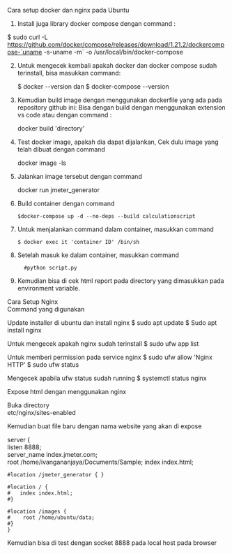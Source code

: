 Cara setup docker dan nginx pada Ubuntu
1.	Install juga library docker compose dengan command : 

$ sudo curl -L https://github.com/docker/compose/releases/download/1.21.2/dockercompose-`uname -s-uname -m` -o /usr/local/bin/docker-compose 


2.	Untuk mengecek kembali apakah docker dan docker compose sudah terinstall, bisa masukkan command: 

     $ docker --version dan $ docker-compose --version


3.	Kemudian build image dengan menggunakan dockerfile yang ada pada repository github ini: Bisa dengan build dengan menggunakan extension vs code atau dengan command : 

      docker build 'directory'


4.	Test docker image, apakah dia dapat dijalankan, Cek dulu image yang telah dibuat dengan command 
         
      docker image -ls


5.	Jalankan image tersebut dengan command 
       
       docker run jmeter_generator     


6.	Build container dengan command 

        $docker-compose up -d --no-deps --build calculationscript


7.	Untuk menjalankan command dalam container, masukkan command

        $ docker exec it 'container ID' /bin/sh


8.	Setelah masuk ke dalam container, masukkan command 

          #python script.py


9.	Kemudian bisa di cek html report pada directory yang dimasukkan pada environment variable.

Cara Setup Nginx  
Command yang digunakan 
 


Update installer di ubuntu dan install nginx 
$ sudo apt update 
$ Sudo apt install nginx 
 
Untuk mengecek apakah nginx sudah terinstall 
$ sudo ufw app list 
 
Untuk memberi permission pada service nginx 
$ sudo ufw allow 'Nginx HTTP' 
$ sudo ufw status 
 
Mengecek apabila ufw status sudah running 
$ systemctl status nginx 


Expose html dengan menggunakan nginx 

Buka directory  
etc/nginx/sites-enabled 
 
Kemudian buat file baru dengan nama website yang akan di expose 
 
 server {  
listen 8888;  	 	
server_name index.jmeter.com;  	 	
root /home/ivangananjaya/Documents/Sample; 
index index.html; 
 
     
    #location /jmeter_generator { } 
 
 	#location / {  
 	# 	index index.html; 
 	#} 
 
    #location /images { 	 	 
    #    root /home/ubuntu/data;  
    #} 
 	} 
 
Kemudian bisa di test dengan socket 8888 pada local host pada browser 
